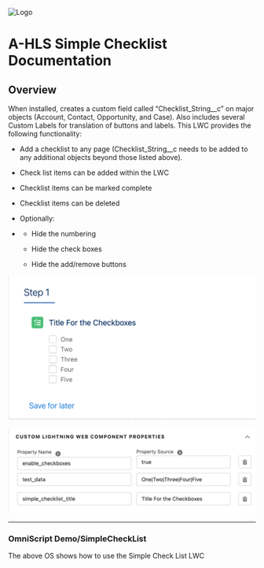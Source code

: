 ![Logo](./images/ahlsbanner.png)

# A-HLS Simple Checklist Documentation

## Overview

When installed, creates a custom field called “Checklist_String__c” on major objects (Account, Contact, Opportunity, and Case).  Also includes several Custom Labels for translation of buttons and labels. 
This LWC provides the following functionality:

- Add a checklist to any page (Checklist_String__c needs to be added to any additional objects beyond those listed above). 

- Check list items can be added within the LWC

- Checklist items can be marked complete

- Checklist items can be deleted

- Optionally:

- - Hide the numbering
  
  - Hide the check boxes
  
  - Hide the add/remove buttons
  
    

![simpleChecklist](./images/simpleChecklist.png)



![simpleChecklistSetup](./images/simpleChecklistSetup.png)

* * *

### **OmniScript Demo/SimpleCheckList**

The above OS shows how to use the Simple Check List LWC

